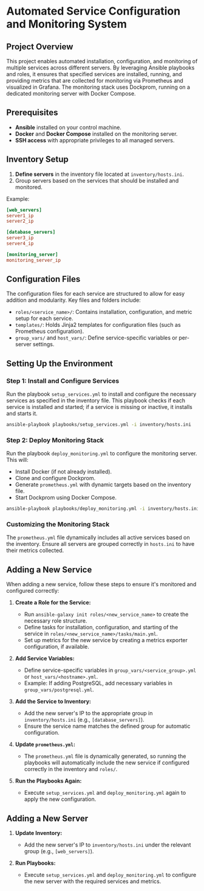
# Automated Service Configuration and Monitoring System

## Project Overview

This project enables automated installation, configuration, and monitoring of multiple services across different servers. By leveraging Ansible playbooks and roles, it ensures that specified services are installed, running, and providing metrics that are collected for monitoring via Prometheus and visualized in Grafana. The monitoring stack uses Dockprom, running on a dedicated monitoring server with Docker Compose.

## Prerequisites

- **Ansible** installed on your control machine.
- **Docker** and **Docker Compose** installed on the monitoring server.
- **SSH access** with appropriate privileges to all managed servers.
  
## Inventory Setup

1. **Define servers** in the inventory file located at `inventory/hosts.ini`. 
2. Group servers based on the services that should be installed and monitored.

Example:
```ini
[web_servers]
server1_ip
server2_ip

[database_servers]
server3_ip
server4_ip

[monitoring_server]
monitoring_server_ip
```

## Configuration Files

The configuration files for each service are structured to allow for easy addition and modularity. Key files and folders include:

- `roles/<service_name>/`: Contains installation, configuration, and metric setup for each service.
- `templates/`: Holds Jinja2 templates for configuration files (such as Prometheus configuration).
- `group_vars/` and `host_vars/`: Define service-specific variables or per-server settings.

## Setting Up the Environment

### Step 1: Install and Configure Services

Run the playbook `setup_services.yml` to install and configure the necessary services as specified in the inventory file. This playbook checks if each service is installed and started; if a service is missing or inactive, it installs and starts it.

```bash
ansible-playbook playbooks/setup_services.yml -i inventory/hosts.ini
```

### Step 2: Deploy Monitoring Stack

Run the playbook `deploy_monitoring.yml` to configure the monitoring server. This will:
- Install Docker (if not already installed).
- Clone and configure Dockprom.
- Generate `prometheus.yml` with dynamic targets based on the inventory file.
- Start Dockprom using Docker Compose.

```bash
ansible-playbook playbooks/deploy_monitoring.yml -i inventory/hosts.ini
```

### Customizing the Monitoring Stack

The `prometheus.yml` file dynamically includes all active services based on the inventory. Ensure all servers are grouped correctly in `hosts.ini` to have their metrics collected.

## Adding a New Service

When adding a new service, follow these steps to ensure it's monitored and configured correctly:

1. **Create a Role for the Service:**
   - Run `ansible-galaxy init roles/<new_service_name>` to create the necessary role structure.
   - Define tasks for installation, configuration, and starting of the service in `roles/<new_service_name>/tasks/main.yml`.
   - Set up metrics for the new service by creating a metrics exporter configuration, if available.

2. **Add Service Variables:**
   - Define service-specific variables in `group_vars/<service_group>.yml` or `host_vars/<hostname>.yml`.
   - Example: If adding PostgreSQL, add necessary variables in `group_vars/postgresql.yml`.

3. **Add the Service to Inventory:**
   - Add the new server's IP to the appropriate group in `inventory/hosts.ini` (e.g., `[database_servers]`).
   - Ensure the service name matches the defined group for automatic configuration.

4. **Update `prometheus.yml`:**
   - The `prometheus.yml` file is dynamically generated, so running the playbooks will automatically include the new service if configured correctly in the inventory and `roles/`.

5. **Run the Playbooks Again:**
   - Execute `setup_services.yml` and `deploy_monitoring.yml` again to apply the new configuration.

## Adding a New Server

1. **Update Inventory:**
   - Add the new server's IP to `inventory/hosts.ini` under the relevant group (e.g., `[web_servers]`).

2. **Run Playbooks:**
   - Execute `setup_services.yml` and `deploy_monitoring.yml` to configure the new server with the required services and metrics.


